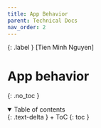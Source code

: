 ```yaml
---
title: App Behavior
parent: Technical Docs
nav_order: 2
---
```


{: .label }
[Tien Minh Nguyen]

# App behavior
{: .no_toc }

<details open markdown="block">
{: .text-delta }
<summary>Table of contents</summary>
+ ToC
{: toc }
</details>
